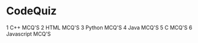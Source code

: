 # CodeQuiz
1 C++ MCQ'S
2 HTML MCQ'S
3 Python MCQ'S
4 Java MCQ'S
5 C MCQ'S
6 Javascript MCQ'S


















